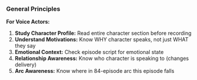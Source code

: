 ### General Principles

**For Voice Actors:**

1. **Study Character Profile:** Read entire character section before recording
2. **Understand Motivations:** Know WHY character speaks, not just WHAT they say
3. **Emotional Context:** Check episode script for emotional state
4. **Relationship Awareness:** Know who character is speaking to (changes delivery)
5. **Arc Awareness:** Know where in 84-episode arc this episode falls
